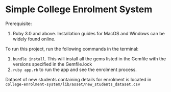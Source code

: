 # Simple College Enrolment System

Prerequisite:
1. Ruby 3.0 and above. Installation guides for MacOS and Windows can be widely found online.


To run this project, run the following commands in the terminal:
1. `bundle install`. This will install all the gems listed in the Gemfile with the versions specified in the Gemfile.lock
2. `ruby app.rb` to run the app and see the enrolment process.

Dataset of new students containing details for enrolment is located in `college-enrolment-system/lib/asset/new_students_dataset.csv`